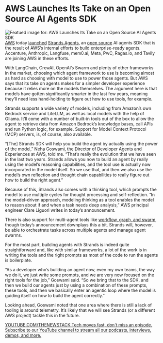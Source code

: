# AWS Launches Its Take on an Open Source AI Agents SDK
![Featued image for: AWS Launches Its Take on an Open Source AI Agents SDK](https://cdn.thenewstack.io/media/2025/05/da2ae77f-img_6899-edit.7fa451fddc234945b82d58b2daf091ed-1024x576.jpg)
[AWS](https://aws.amazon.com/?utm_content=inline+mention) today [launched](https://aws.amazon.com/blogs/opensource/introducing-strands-agents-an-open-source-ai-agents-sdk/) [Strands Agents](https://strandsagents.com), an [open source](https://github.com/strands-agents/sdk-python) AI agents SDK that is the result of AWS’s internal efforts to build enterprise-ready agents.
Accenture, Anthropic, Langfuse, mem0.ai, Meta, PwC, Ragas.io, and Tavily are joining AWS in these efforts.

With LangChain, CrewAI, OpenAI’s Swarm and plenty of other frameworks in the market, choosing which agent framework to use is becoming almost as hard as choosing with model to use to power those agents. But AWS says that its take on agents makes for a simpler developer experience because it relies more on the models themselves. The argument here is that models have gotten significantly smarter in the last few years, meaning they’ll need less hand-holding to figure out how to use tools, for example.

Strands supports a wide variety of models, including from Amazon’s own Bedrock service and LiteLLM, as well as local models with the help of Ollama. It’ll come with a number of built-in tools out of the box to allow the agent to retrieve data from Amazon Bedrock’s knowledge bases, call APIs and run Python logic, for example. Support for Model Context Protocol (MCP) servers, is, of course, also available.

“[The] Strands SDK will help you build the agent by actually using the power of the model,” Neha Goswami, the Director of Developer Agents and Experiences at AWS, told me. “That’s really the evolution that we have seen in the last two years. Strands allows you now to build an agent by really using the model’s reasoning capabilities, and the tool use is actually now incorporated in the model itself. So we use that, and then we also use the model’s own reflection and thought chain capabilities to really figure out how to build the right agent.”

Because of this, Strands also comes with a thinking tool, which prompts the model to use multiple cycles for thought processing and self-reflection. “In the model-driven approach, modeling thinking as a tool enables the model to reason about if and when a task needs deep analysis,” AWS principal engineer Clare Liguori writes in today’s announcement.

There is also support for multi-agent tools like [workflow, graph, and swarm](https://github.com/strands-agents), though today’s announcement downplays this a bit. Strands will, however, be able to orchestrate tasks across multiple agents and manage agent swarms.

For the most part, building agents with Strands is indeed quite straightforward and, like with similar frameworks, a lot of the work is in writing the tools and the right prompts as most of the code to run the agents is boilerplate.

“As a developer who’s building an agent now, even my own teams, the way we do it, we just write some prompts, and we are very now focused on the right tools for the job,” Goswami said. “So we bring that to the SDK, and then we build our agents just by using a combination of these prompts, these tools, and then we basically enter an agentic loop where the model is guiding itself on how to build the agent correctly.”

Looking ahead, Goswami noted that one area where there is still a lack of tooling is around telemetry. It’s likely that we will see Strands (or a different AWS project) tackle this in the future.

[
YOUTUBE.COM/THENEWSTACK
Tech moves fast, don't miss an episode. Subscribe to our YouTube
channel to stream all our podcasts, interviews, demos, and more.
](https://youtube.com/thenewstack?sub_confirmation=1)